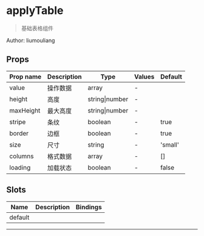 # applyTable

> 基础表格组件

Author: liumouliang

## Props

| Prop name | Description | Type           | Values | Default |
| --------- | ----------- | -------------- | ------ | ------- |
| value     | 操作数据    | array          | -      |         |
| height    | 高度        | string\|number | -      |         |
| maxHeight | 最大高度    | string\|number | -      |         |
| stripe    | 条纹        | boolean        | -      | true    |
| border    | 边框        | boolean        | -      | true    |
| size      | 尺寸        | string         | -      | 'small' |
| columns   | 格式数据    | array          | -      | []      |
| loading   | 加载状态    | boolean        | -      | false   |

## Slots

| Name    | Description | Bindings |
| ------- | ----------- | -------- |
| default |             | <br/>    |

---
